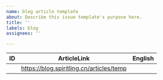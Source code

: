 ```yaml
---
name: blog article template
about: Describe this issue template's purpose here.
title: ''
labels: blog
assignees: ''

---
```


| ID | ArticleLink | English |
| --- | --- | --- |
|      |   https://blog.spiritling.cn/articles/temp   |  |

